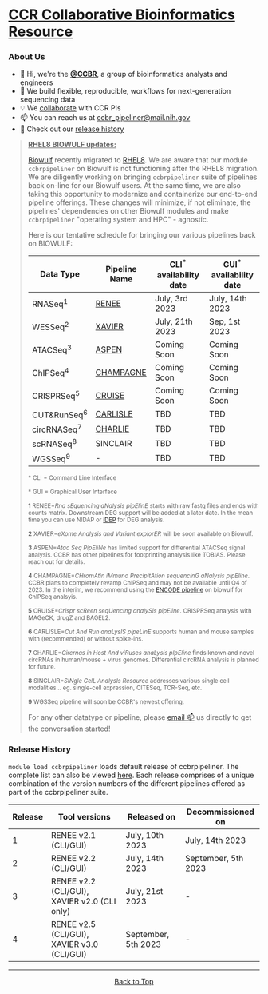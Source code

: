 # [CCR Collaborative Bioinformatics Resource](https://bioinformatics.ccr.cancer.gov/ccbr/)

### About Us
- 👋 Hi, we're the [**@CCBR**](https://bioinformatics.ccr.cancer.gov/ccbr/), a group of bioinformatics analysts and engineers
- 📖 We build flexible, reproducible, workflows for next-generation sequencing data
- :bulb: We [collaborate](https://abcs-amp.nih.gov/project/request/CCBR/) with CCR PIs
- 📫 You can reach us at [ccbr_pipeliner@mail.nih.gov](mailto:ccbr_pipeliner@mail.nih.gov)
- 🏁 Check out our [release history](#release-history)

> <b><ins>RHEL8 BIOWULF updates:</ins></b>
> 
> [Biowulf](https://hpc.nih.gov) recently migrated to [RHEL8](https://hpc.nih.gov/docs/rhel8.html). We are aware that our module `ccbrpipeliner` on Biowulf is not functioning after the RHEL8 migration. We are diligently working on bringing `ccbrpipeliner` suite of pipelines back on-line for our Biowulf users. At the same time, we are also taking this opportunity to modernize and containerize our end-to-end pipeline offerings. These changes will minimize, if not eliminate, the pipelines' dependencies on other Biowulf modules and make `ccbrpipeliner` "operating system and HPC" - agnostic.
> 
> Here is our tentative schedule for bringing our various pipelines back on BIOWULF:
> 
> | Data Type | Pipeline Name | CLI<sup>*</sup> availability date | GUI<sup>*</sup> availability date |
> | --- | --- | --- |--- |
> | RNASeq<sup>1</sup> | [RENEE](https://github.com/CCBR/RENEE) | July, 3rd 2023 | July, 14th 2023 |
> | WESSeq<sup>2</sup> | [XAVIER](https://github.com/CCBR/XAVIER) | July, 21th 2023 | Sep, 1st 2023 |
> | ATACSeq<sup>3</sup> | [ASPEN](https://github.com/CCBR/ASPEN) | Coming Soon | Coming Soon |
> | ChIPSeq<sup>4</sup> | [CHAMPAGNE](https://github.com/CCBR/CHAMPAGNE) | Coming Soon | Coming Soon |
> | CRISPRSeq<sup>5</sup> | [CRUISE](https://github.com/CCBR/CRUISE) | Coming Soon | Coming Soon |
> | CUT&RunSeq<sup>6</sup> | [CARLISLE](https://github.com/CCBR/CARLISLE) | TBD | TBD |
> | circRNASeq<sup>7</sup> | [CHARLIE](https://github.com/CCBR/CHARLIE) | TBD | TBD |
> | scRNASeq<sup>8</sup> | SINCLAIR | TBD | TBD |
> | WGSSeq<sup>9</sup> | - | TBD | TBD |
>
> <sup>* CLI = Command Line Interface </sup>
>
> <sup>* GUI = Graphical User Interface </sup>
> 
> <sup> **1** RENEE=_Rna sEquencing aNalysis pipElinE_ starts with raw fastq files and ends with counts matrix. Downstream DEG support will be added at a later date. In the mean time you can use NIDAP or [iDEP](http://bioinformatics.sdstate.edu/idep/0) for DEG analysis.</sup>
> 
> <sup> **2** XAVIER=_eXome Analysis and Variant explorER_ will be soon available on Biowulf.</sup>
> 
> <sup> **3** ASPEN=_Atac Seq PipEliNe_ has limited support for differential ATACSeq signal analysis. CCBR has other pipelines for footprinting analysis like TOBIAS. Please reach out for details.</sup>
> 
> <sup> **4** CHAMPAGNE=_CHromAtin iMmuno PrecipitAtion sequencinG aNalysis pipEline_. CCBR plans to completely revamp ChIPSeq and may not be available until Q4 of 2023. In the interim, we recommend using the [ENCODE pipeline](https://hpc.nih.gov/apps/chipseq_pipeline.html) on biowulf for ChIPSeq analsyis.</sup>
> 
> <sup> **5** CRUISE=_Crispr scReen seqUencIng analySis pipEline_. CRISPRSeq analysis with MAGeCK, drugZ and BAGEL2. </sup>
> 
> <sup> **6** CARLISLE=_Cut And Run anaLysIS pipeLinE_ supports human and mouse samples with (recommended) or without spike-ins.</sup>
> 
> <sup> **7** CHARLIE=_Circrnas in Host And viRuses anaLysis pIpEline_ finds known and novel circRNAs in human/mouse + virus genomes. Differential circRNA analysis is planned for future.</sup>
> 
> <sup> **8** SINCLAIR=_SINgle CelL AnalysIs Resource_ addresses various single cell modalities... eg. single-cell expression, CITESeq, TCR-Seq, etc.</sup>
> 
> <sup> **9** WGSSeq pipeline will soon be CCBR's newest offering.</sup>
> 
> For any other datatype or pipeline, please [email :mailbox:](mailto:ccbr_pipeliner@mail.nih.gov) us directly to get the conversation started! 

### Release History

`module load ccbrpipeliner` loads default release of ccbrpipeliner. The complete list can also be viewed [here](https://github.com/CCBR/guis/tags). Each release comprises of a unique combination of the version numbers of the different pipelines offered as part of the ccbrpipeliner suite.

| Release | Tool versions | Released on | Decommissioned on |
| --- | --- | --- | --- |
| 1 | RENEE v2.1 (CLI/GUI) | July, 10th 2023 | July, 14th 2023 |
| 2 | RENEE v2.2 (CLI/GUI) | July, 14th 2023 | September, 5th 2023 |
| 3 | RENEE v2.2 (CLI/GUI), XAVIER v2.0 (CLI only)| July, 21st 2023 | - |
| 4 | RENEE v2.5 (CLI/GUI), XAVIER v3.0 (CLI/GUI)| September, 5th 2023 | - |

<hr>
<p align="center">
	<a href="##ccr-collaborative-bioinformatics-resource">Back to Top</a>
</p>
